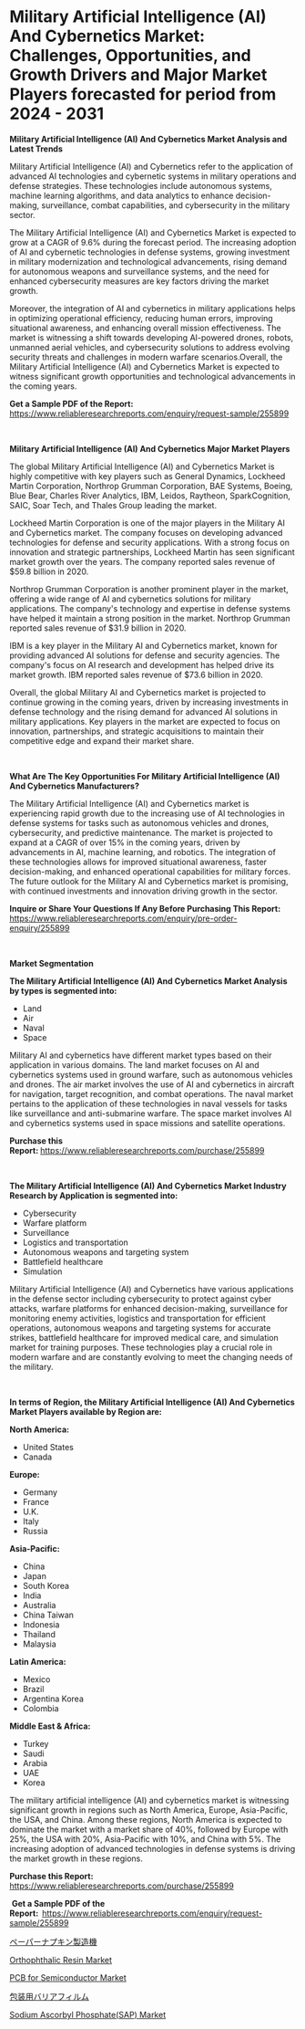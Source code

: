 <p><h1>Military Artificial Intelligence (AI) And Cybernetics Market: Challenges, Opportunities, and Growth Drivers and Major Market Players forecasted for period from 2024 - 2031</h1></p><p><strong>Military Artificial Intelligence (AI) And Cybernetics Market Analysis and Latest Trends</strong></p>
<p><p>Military Artificial Intelligence (AI) and Cybernetics refer to the application of advanced AI technologies and cybernetic systems in military operations and defense strategies. These technologies include autonomous systems, machine learning algorithms, and data analytics to enhance decision-making, surveillance, combat capabilities, and cybersecurity in the military sector.</p><p>The Military Artificial Intelligence (AI) and Cybernetics Market is expected to grow at a CAGR of 9.6% during the forecast period. The increasing adoption of AI and cybernetic technologies in defense systems, growing investment in military modernization and technological advancements, rising demand for autonomous weapons and surveillance systems, and the need for enhanced cybersecurity measures are key factors driving the market growth.</p><p>Moreover, the integration of AI and cybernetics in military applications helps in optimizing operational efficiency, reducing human errors, improving situational awareness, and enhancing overall mission effectiveness. The market is witnessing a shift towards developing AI-powered drones, robots, unmanned aerial vehicles, and cybersecurity solutions to address evolving security threats and challenges in modern warfare scenarios.Overall, the Military Artificial Intelligence (AI) and Cybernetics Market is expected to witness significant growth opportunities and technological advancements in the coming years.</p></p>
<p><strong>Get a Sample PDF of the Report:&nbsp;</strong> <a href="https://www.reliableresearchreports.com/enquiry/request-sample/255899">https://www.reliableresearchreports.com/enquiry/request-sample/255899</a></p>
<p>&nbsp;</p>
<p><strong>Military Artificial Intelligence (AI) And Cybernetics Major Market Players</strong></p>
<p><p>The global Military Artificial Intelligence (AI) and Cybernetics Market is highly competitive with key players such as General Dynamics, Lockheed Martin Corporation, Northrop Grumman Corporation, BAE Systems, Boeing, Blue Bear, Charles River Analytics, IBM, Leidos, Raytheon, SparkCognition, SAIC, Soar Tech, and Thales Group leading the market.</p><p>Lockheed Martin Corporation is one of the major players in the Military AI and Cybernetics market. The company focuses on developing advanced technologies for defense and security applications. With a strong focus on innovation and strategic partnerships, Lockheed Martin has seen significant market growth over the years. The company reported sales revenue of $59.8 billion in 2020.</p><p>Northrop Grumman Corporation is another prominent player in the market, offering a wide range of AI and cybernetics solutions for military applications. The company's technology and expertise in defense systems have helped it maintain a strong position in the market. Northrop Grumman reported sales revenue of $31.9 billion in 2020.</p><p>IBM is a key player in the Military AI and Cybernetics market, known for providing advanced AI solutions for defense and security agencies. The company's focus on AI research and development has helped drive its market growth. IBM reported sales revenue of $73.6 billion in 2020.</p><p>Overall, the global Military AI and Cybernetics market is projected to continue growing in the coming years, driven by increasing investments in defense technology and the rising demand for advanced AI solutions in military applications. Key players in the market are expected to focus on innovation, partnerships, and strategic acquisitions to maintain their competitive edge and expand their market share.</p></p>
<p>&nbsp;</p>
<p><strong>What Are The Key Opportunities For Military Artificial Intelligence (AI) And Cybernetics Manufacturers?</strong></p>
<p><p>The Military Artificial Intelligence (AI) and Cybernetics market is experiencing rapid growth due to the increasing use of AI technologies in defense systems for tasks such as autonomous vehicles and drones, cybersecurity, and predictive maintenance. The market is projected to expand at a CAGR of over 15% in the coming years, driven by advancements in AI, machine learning, and robotics. The integration of these technologies allows for improved situational awareness, faster decision-making, and enhanced operational capabilities for military forces. The future outlook for the Military AI and Cybernetics market is promising, with continued investments and innovation driving growth in the sector.</p></p>
<p><strong>Inquire or Share Your Questions If Any Before Purchasing This Report:</strong> <a href="https://www.reliableresearchreports.com/enquiry/pre-order-enquiry/255899">https://www.reliableresearchreports.com/enquiry/pre-order-enquiry/255899</a></p>
<p>&nbsp;</p>
<p><strong>Market Segmentation</strong></p>
<p><strong>The Military Artificial Intelligence (AI) And Cybernetics Market Analysis by types is segmented into:</strong></p>
<p><ul><li>Land</li><li>Air</li><li>Naval</li><li>Space</li></ul></p>
<p><p>Military AI and cybernetics have different market types based on their application in various domains. The land market focuses on AI and cybernetics systems used in ground warfare, such as autonomous vehicles and drones. The air market involves the use of AI and cybernetics in aircraft for navigation, target recognition, and combat operations. The naval market pertains to the application of these technologies in naval vessels for tasks like surveillance and anti-submarine warfare. The space market involves AI and cybernetics systems used in space missions and satellite operations.</p></p>
<p><strong>Purchase this Report:&nbsp;</strong><a href="https://www.reliableresearchreports.com/purchase/255899">https://www.reliableresearchreports.com/purchase/255899</a></p>
<p>&nbsp;</p>
<p><strong>The Military Artificial Intelligence (AI) And Cybernetics Market Industry Research by Application is segmented into:</strong></p>
<p><ul><li>Cybersecurity</li><li>Warfare platform</li><li>Surveillance</li><li>Logistics and transportation</li><li>Autonomous weapons and targeting system</li><li>Battlefield healthcare</li><li>Simulation</li></ul></p>
<p><p>Military Artificial Intelligence (AI) and Cybernetics have various applications in the defense sector including cybersecurity to protect against cyber attacks, warfare platforms for enhanced decision-making, surveillance for monitoring enemy activities, logistics and transportation for efficient operations, autonomous weapons and targeting systems for accurate strikes, battlefield healthcare for improved medical care, and simulation market for training purposes. These technologies play a crucial role in modern warfare and are constantly evolving to meet the changing needs of the military.</p></p>
<p>&nbsp;</p>
<p><strong>In terms of Region, the Military Artificial Intelligence (AI) And Cybernetics Market Players available by Region are:</strong></p>
<p>
    <p> <strong> North America: </strong>
        <ul>
            <li>United States</li>
            <li>Canada</li>
        </ul>
        </p> 
    <p> <strong> Europe: </strong>
        <ul>
            <li>Germany</li>
            <li>France</li>
            <li>U.K.</li>
            <li>Italy</li>
            <li>Russia</li>
        </ul>
        </p> 
    <p> <strong> Asia-Pacific: </strong>
        <ul>
            <li>China</li>
            <li>Japan</li>
            <li>South Korea</li>
            <li>India</li>
            <li>Australia</li>
            <li>China Taiwan</li>
            <li>Indonesia</li>
            <li>Thailand</li>
            <li>Malaysia</li>
        </ul>
        </p> 
    <p> <strong> Latin America: </strong>
        <ul>
            <li>Mexico</li>
            <li>Brazil</li>
            <li>Argentina Korea</li>
            <li>Colombia</li>
        </ul>
        </p> 
    <p> <strong> Middle East & Africa: </strong>
        <ul>
            <li>Turkey</li>
            <li>Saudi</li>
            <li>Arabia</li>
            <li>UAE</li>
            <li>Korea</li>
        </ul>
    </p>
    </p>
<p><p>The military artificial intelligence (AI) and cybernetics market is witnessing significant growth in regions such as North America, Europe, Asia-Pacific, the USA, and China. Among these regions, North America is expected to dominate the market with a market share of 40%, followed by Europe with 25%, the USA with 20%, Asia-Pacific with 10%, and China with 5%. The increasing adoption of advanced technologies in defense systems is driving the market growth in these regions.</p></p>
<p><strong>Purchase this Report: </strong><a href="https://www.reliableresearchreports.com/purchase/255899">https://www.reliableresearchreports.com/purchase/255899</a></p>
<p>&nbsp;<strong>Get a Sample PDF of the Report:&nbsp;&nbsp;</strong><a href="https://www.reliableresearchreports.com/enquiry/request-sample/255899">https://www.reliableresearchreports.com/enquiry/request-sample/255899</a></p>
<p><strong></strong></p>
<p><p><a href="https://medium.com/@silverbeaudinsa406dp355ue/%E3%83%9A%E3%83%BC%E3%83%91%E3%83%BC%E3%83%8A%E3%83%97%E3%82%AD%E3%83%B3%E8%A3%BD%E9%80%A0%E6%A9%9F%E3%81%AE%E5%B8%82%E5%A0%B4%E5%B1%95%E6%9C%9B-%E6%A5%AD%E7%95%8C%E6%A6%82%E8%A6%81%E3%81%A8%E4%BA%88%E6%B8%AC-2024%E5%B9%B4%E3%81%8B%E3%82%892031%E5%B9%B4-872ac13a7755">ペーパーナプキン製造機</a></p><p><a href="https://meowing-canidae-761.notion.site/Orthophthalic-Resin-Market-Furnish-Information-about-Market-Size-Market-Share-Market-Dynamics-and-fd4851d52cb24afdac8e0c994dbc08f7">Orthophthalic Resin Market</a></p><p><a href="https://view.publitas.com/reportprime-1/pcb-for-semiconductor-market-size-evaluating-its-market-trends-growth-and-projections-2024-2031/">PCB for Semiconductor Market</a></p><p><a href="https://medium.com/@silverbeaudinsa406dp355ue/%E5%8C%85%E8%A3%85%E3%83%90%E3%83%AA%E3%82%A2%E3%83%95%E3%82%A3%E3%83%AB%E3%83%A0%E3%81%AE%E5%B8%82%E5%A0%B4%E5%8D%A0%E6%9C%89%E7%8E%87%E3%81%AE%E6%8E%A8%E7%A7%BB%E3%81%A8%E5%B8%82%E5%A0%B4%E6%88%90%E9%95%B7%E3%83%88%E3%83%AC%E3%83%B3%E3%83%89-2024%E5%B9%B4%E3%81%8B%E3%82%892031%E5%B9%B4%E3%81%BE%E3%81%A7-034561116366">包装用バリアフィルム</a></p><p><a href="https://sudsy-motorcycle-bbc.notion.site/Sodium-Ascorbyl-Phosphate-SAP-Market-Share-Market-New-Trends-Analysis-Report-By-Type-By-Applicat-18b2651f52fa47bfbd43f826be0444e2">Sodium Ascorbyl Phosphate(SAP) Market</a></p></p>